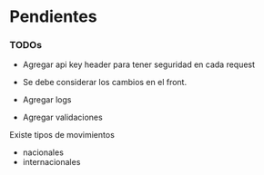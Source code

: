 # Pendientes 


### TODOs

- Agregar api key header para tener seguridad en cada request
- Se debe considerar los cambios en el front.

- Agregar logs
- Agregar validaciones



Existe tipos de movimientos 
- nacionales 
- internacionales